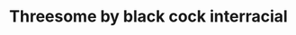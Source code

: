 ---
layout: post
title: Threesome by black cock interracial
duration: '11:50'
view: 222
rate: 2
video: 'https://flashservice.xvideos.com/embedframe/19179083'
category: 
 - black
 - sextape
 - threesome
tags: 
 - big-black-cock
priority: 0.9
changefreq: daily
---